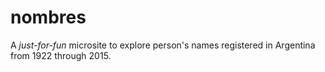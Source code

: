 # nombres

A _just-for-fun_ microsite to explore person's names registered in Argentina from 1922 through 2015.
